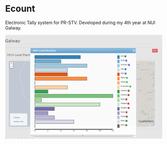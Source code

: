 Ecount
=======

Electronic Tally system for PR-STV.
Developed during my 4th year at NUI Galway.

!["county visualization"](/documentation/images/county_visualization.PNG)

